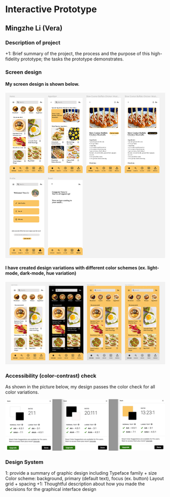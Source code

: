 # Interactive Prototype

## Mingzhe Li (Vera)

### Description of project 

+1: Brief summary of the project, the process and the purpose of this high-fidelity prototype; the tasks the prototype demonstrates.

### Screen design

#### My screen design is shown below. 

![NCOA](./screendesigns.png)

#### I have created  design variations with different color schemes (ex. light-mode, dark-mode, hue variation)

![NCOA](./colorvariations.png)

### Accessibility (color-contrast) check

As shown in the picture below, my design passes the color check for all color variations. 

![NCOA](./colorcheck.png)


### Design System
1: provide a summary of graphic design including
Typeface family + size
Color scheme: background, primary (default text), focus (ex. button)
Layout grid + spacing
+1: Thoughtful description about how you made the decisions for the graphical interface design 
